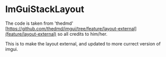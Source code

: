 # ImGuiStackLayout

The code is taken from 'thedmd' [https://github.com/thedmd/imgui/tree/feature/layout-external](feature/layout-external) so all credits to him/her.

This is to make the layout external, and updated to more currect version of imgui.

